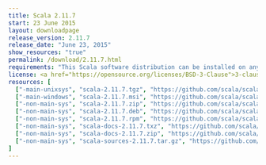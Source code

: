 ```yaml
---
title: Scala 2.11.7
start: 23 June 2015
layout: downloadpage
release_version: 2.11.7
release_date: "June 23, 2015"
show_resources: "true"
permalink: /download/2.11.7.html
requirements: "This Scala software distribution can be installed on any Unix-like or Windows system. It requires the Java Runtime Environment, version 1.6 or later, which can be downloaded from <a href='https://www.java.com/'>java.com</a>."
license: <a href="https://opensource.org/licenses/BSD-3-Clause">3-clause BSD license</a>
resources: [
  ["-main-unixsys", "scala-2.11.7.tgz", "https://github.com/scala/scala/releases/download/v2.11.7/scala-2.11.7.tgz", "Mac OS X, Unix, Cygwin", "27.14M"],
  ["-main-windows", "scala-2.11.7.msi", "https://github.com/scala/scala/releases/download/v2.11.7/scala-2.11.7.msi", "Windows (msi installer)", "110.71M"],
  ["-non-main-sys", "scala-2.11.7.zip", "https://github.com/scala/scala/releases/download/v2.11.7/scala-2.11.7.zip", "Windows", "27.19M"],
  ["-non-main-sys", "scala-2.11.7.deb", "https://github.com/scala/scala/releases/download/v2.11.7/scala-2.11.7.deb", "Debian", "76.66M"],
  ["-non-main-sys", "scala-2.11.7.rpm", "https://github.com/scala/scala/releases/download/v2.11.7/scala-2.11.7.rpm", "RPM package", "109.54M"],
  ["-non-main-sys", "scala-docs-2.11.7.txz", "https://github.com/scala/scala/releases/download/v2.11.7/scala-docs-2.11.7.txz", "API docs", "47.05M"],
  ["-non-main-sys", "scala-docs-2.11.7.zip", "https://github.com/scala/scala/releases/download/v2.11.7/scala-docs-2.11.7.zip", "API docs", "85.73M"],
  ["-non-main-sys", "scala-sources-2.11.7.tar.gz", "https://github.com/scala/scala/archive/v2.11.7.tar.gz", "Sources", ""]
]
---
```

